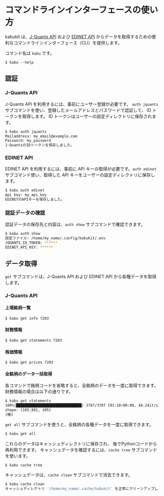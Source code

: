 # コマンドラインインターフェースの使い方

kabukit は、[J-Quants API](https://jpx-jquants.com/)
および
[EDINET API](https://disclosure2dl.edinet-fsa.go.jp/guide/static/disclosure/WZEK0110.html)
からデータを取得するための便利なコマンドラインインターフェース（CLI）を提供します。

コマンド名は `kabu` です。

```console exec="on" source="console" width="80"
$ kabu --help
```

## 認証

### J-Quants API

J-Quants API を利用するには、事前にユーザー登録が必要です。
`auth jquants` サブコマンドを使い、登録したメールアドレスとパスワードで認証して、
ID トークンを取得します。
ID トークンはユーザーの設定ディレクトリに保存されます。

```bash
$ kabu auth jquants
Mailaddress: my_email@example.com
Password: my_password
J-QuantsのIDトークンを保存しました。
```

### EDINET API

EDINET API を利用するには、事前に API キーの取得が必要です。`auth edinet` サブコマンド使い、取得した API キーをユーザーの設定ディレクトリに保存します。

```bash
$ kabu auth edinet
Api key: my_api_key
EDINETのAPIキーを保存しました。
```

### 認証データの確認

認証データの保存先と内容は、`auth show` サブコマンドで確認できます。

```bash
$ kabu auth show
設定ファイル: /home/my_name/.config/kabukit/.env
JQUANTS_ID_TOKEN: ******
EDINET_API_KEY: ******
```

## データ取得

`get` サブコマンドは、J-Quants API および EDINET API から各種データを取得します。

### J-Quants API

#### 上場銘柄一覧

```console exec="on" source="console"
$ kabu get info 7203
```

#### 財務情報

```console exec="on" source="console"
$ kabu get statements 7203
```

#### 株価情報

```console exec="on" source="console"
$ kabu get prices 7203
```

#### 全銘柄のデータ一括取得

各コマンドで銘柄コードを省略すると、全銘柄のデータを一度に取得できます。財務情報の場合は以下の通りです。

```bash
$ kabu get statements
100%|██████████████████████████████| 3787/3787 [01:18<00:00, 48.24it/s]
shape: (165_891, 105)
(略)
```

`get all` サブコマンドを使うと、全銘柄の各種データを一度に取得できます。

```bash
$ kabu get all
```

これらのデータはキャッシュディレクトリに保存され、
後でPythonコードから再利用できます。
キャッシュデータを確認するには、`cache tree` サブコマンドを使います。

```console exec="on" source="console"
$ kabu cache tree
```

キャッシュデータは、`cache clean` サブコマンドで消去できます。

```bash
$ kabu cache clean
キャッシュディレクトリ '/home/my_name/.cache/kabukit' を正常にクリーンアップしました。
```

<!-- なお、`limit`キーワードを指定せずに、10 年分の全銘柄の情報を取得するのに
要する時間、および、戻り値の DataFrame の行数は以下のとおりです。

- 10 年分の全銘柄の財務情報：約 70 秒、約 16 万行 -->

<!-- なお、`limit`キーワードを指定せずに、10 年分の全銘柄の株価情報を取得するのに
要する時間、および、戻り値の DataFrame の行数は以下のとおりです。

- 10 年分の全銘柄の株価情報：約 12 分、約 8 百万行 -->
